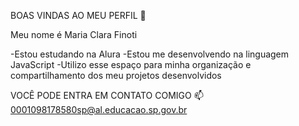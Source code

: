 BOAS VINDAS AO MEU PERFIL 💙

Meu nome é Maria Clara Finoti

-Estou estudando na Alura
-Estou me desenvolvendo na linguagem JavaScript
-Utilizo esse espaço para minha organização e compartilhamento dos meu projetos desenvolvidos

VOCÊ PODE ENTRA EM CONTATO COMIGO 📫
0001098178580sp@al.educacao.sp.gov.br
